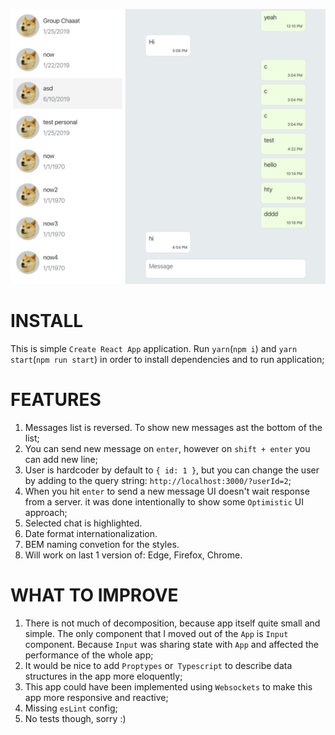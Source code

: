 ![screenshot](./screenshot.png)

# INSTALL

This is simple `Create React App` application. Run `yarn`(`npm i`) and `yarn start`(`npm run start`) in order to install dependencies and to run application;

# FEATURES

1. Messages list is reversed. To show new messages ast the bottom of the list;
2. You can send new message on `enter`, however on `shift + enter` you can add new line;
3. User is hardcoder by default to `{ id: 1 }`, but you can change the user by adding to the query string: `http://localhost:3000/?userId=2`;
4. When you hit `enter` to send a new message UI doesn't wait response from a server. it was done intentionally to show some `Optimistic` UI approach;
5. Selected chat is highlighted.
6. Date format internationalization.
7. BEM naming convetion for the styles.
8. Will work on last 1 version of: Edge, Firefox, Chrome.

# WHAT TO IMPROVE

1. There is not much of decomposition, because app itself quite small and simple. The only component that I moved out of the `App` is `Input` component. Because `Input` was sharing state with `App` and affected the performance of the whole app;
2. It would be nice to add `Proptypes` or` Typescript` to describe data structures in the app more eloquently;
3. This app could have been implemented using `Websockets` to make this app more responsive and reactive;
4. Missing `esLint` config;
4. No tests though, sorry :)
